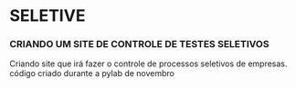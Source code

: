 # SELETIVE
<h3>CRIANDO UM SITE DE CONTROLE DE TESTES SELETIVOS</h3>
<p>
    Criando site que irá fazer o controle de processos seletivos de empresas.
    código criado durante a pylab de novembro
</p>